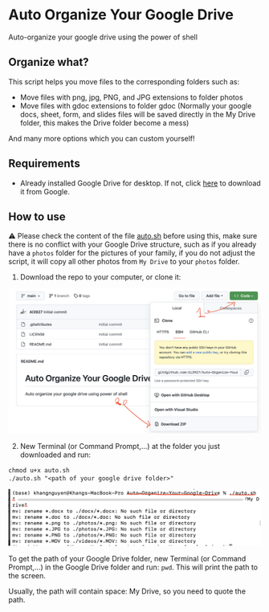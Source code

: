 # Auto Organize Your Google Drive

Auto-organize your google drive using the power of shell

## Organize what?

This script helps you move files to the corresponding folders such as:

- Move files with png, jpg, PNG, and JPG extensions to folder photos
- Move files with gdoc extensions to folder gdoc (Normally your google docs, sheet, form, and slides files will be saved directly in the My Drive folder, this makes the Drive folder become a mess)

And many more options which you can custom yourself!

## Requirements

- Already installed Google Drive for desktop. If not, click [here](https://www.google.com/drive/download/) to download it from Google.

## How to use

:warning: Please check the content of the file [auto.sh](./auto.sh) before using this, make sure there is no conflict with your Google Drive structure, such as if you already have a `photos` folder for the pictures of your family, if you do not adjust the script, it will copy all other photos from `My Drive` to your `photos` folder. 

1. Download the repo to your computer, or clone it:

![download the repo as a zip](images/downloadzip.png)

2. New Terminal (or Command Prompt,...) at the folder you just downloaded and run:

```terminal
chmod u+x auto.sh
./auto.sh "<path of your google drive folder>"
```

![execute](images/execute.png)  

To get the path of your Google Drive folder, new Terminal (or Command Prompt,...) in the Google Drive folder and run: `pwd`. This will print the path to the screen.

Usually, the path will contain space: My Drive, so you need to quote the path.

